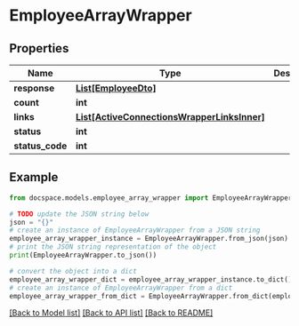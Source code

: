 # EmployeeArrayWrapper


## Properties

Name | Type | Description | Notes
------------ | ------------- | ------------- | -------------
**response** | [**List[EmployeeDto]**](EmployeeDto.md) |  | [optional] 
**count** | **int** |  | [optional] 
**links** | [**List[ActiveConnectionsWrapperLinksInner]**](ActiveConnectionsWrapperLinksInner.md) |  | [optional] 
**status** | **int** |  | [optional] 
**status_code** | **int** |  | [optional] 

## Example

```python
from docspace.models.employee_array_wrapper import EmployeeArrayWrapper

# TODO update the JSON string below
json = "{}"
# create an instance of EmployeeArrayWrapper from a JSON string
employee_array_wrapper_instance = EmployeeArrayWrapper.from_json(json)
# print the JSON string representation of the object
print(EmployeeArrayWrapper.to_json())

# convert the object into a dict
employee_array_wrapper_dict = employee_array_wrapper_instance.to_dict()
# create an instance of EmployeeArrayWrapper from a dict
employee_array_wrapper_from_dict = EmployeeArrayWrapper.from_dict(employee_array_wrapper_dict)
```
[[Back to Model list]](../README.md#documentation-for-models) [[Back to API list]](../README.md#documentation-for-api-endpoints) [[Back to README]](../README.md)


